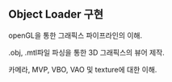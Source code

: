 ## Object Loader 구현

openGL을 통한 그래픽스 파이프라인의 이해.

.obj, .mtl파일 파싱을 통한 3D 그래픽스의 뷰어 제작.

카메라, MVP, VBO, VAO 및 texture에 대한 이해.

